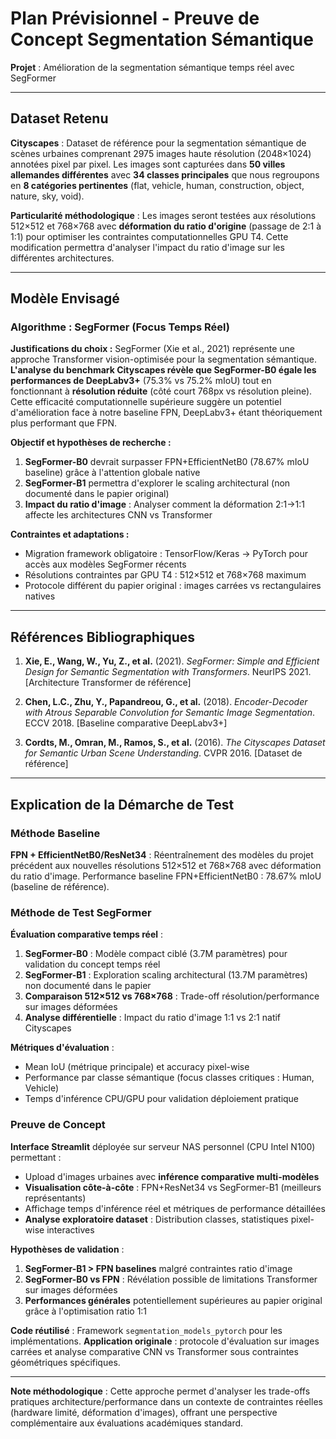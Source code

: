 # Plan Prévisionnel - Preuve de Concept Segmentation Sémantique

**Projet** : Amélioration de la segmentation sémantique temps réel avec SegFormer  

---

## Dataset Retenu

**Cityscapes** : Dataset de référence pour la segmentation sémantique de scènes urbaines comprenant 2975 images haute résolution (2048×1024) annotées pixel par pixel. Les images sont capturées dans **50 villes allemandes différentes** avec **34 classes principales** que nous regroupons en **8 catégories pertinentes** (flat, vehicle, human, construction, object, nature, sky, void). 

**Particularité méthodologique** : Les images seront testées aux résolutions 512×512 et 768×768 avec **déformation du ratio d'origine** (passage de 2:1 à 1:1) pour optimiser les contraintes computationnelles GPU T4. Cette modification permettra d'analyser l'impact du ratio d'image sur les différentes architectures.

---

## Modèle Envisagé

### Algorithme : SegFormer (Focus Temps Réel)

**Justifications du choix :**
SegFormer (Xie et al., 2021) représente une approche Transformer vision-optimisée pour la segmentation sémantique. **L'analyse du benchmark Cityscapes révèle que SegFormer-B0 égale les performances de DeepLabv3+** (75.3% vs 75.2% mIoU) tout en fonctionnant à **résolution réduite** (côté court 768px vs résolution pleine). Cette efficacité computationnelle supérieure suggère un potentiel d'amélioration face à notre baseline FPN, DeepLabv3+ étant théoriquement plus performant que FPN.

**Objectif et hypothèses de recherche :**
1. **SegFormer-B0** devrait surpasser FPN+EfficientNetB0 (78.67% mIoU baseline) grâce à l'attention globale native
2. **SegFormer-B1** permettra d'explorer le scaling architectural (non documenté dans le papier original)
3. **Impact du ratio d'image** : Analyser comment la déformation 2:1→1:1 affecte les architectures CNN vs Transformer

**Contraintes et adaptations :**
- Migration framework obligatoire : TensorFlow/Keras → PyTorch pour accès aux modèles SegFormer récents
- Résolutions contraintes par GPU T4 : 512×512 et 768×768 maximum
- Protocole différent du papier original : images carrées vs rectangulaires natives

---

## Références Bibliographiques

1. **Xie, E., Wang, W., Yu, Z., et al.** (2021). *SegFormer: Simple and Efficient Design for Semantic Segmentation with Transformers*. NeurIPS 2021. [Architecture Transformer de référence]

2. **Chen, L.C., Zhu, Y., Papandreou, G., et al.** (2018). *Encoder-Decoder with Atrous Separable Convolution for Semantic Image Segmentation*. ECCV 2018. [Baseline comparative DeepLabv3+]

3. **Cordts, M., Omran, M., Ramos, S., et al.** (2016). *The Cityscapes Dataset for Semantic Urban Scene Understanding*. CVPR 2016. [Dataset de référence]

---
  
## Explication de la Démarche de Test

### Méthode Baseline
**FPN + EfficientNetB0/ResNet34** : Réentraînement des modèles du projet précédent aux nouvelles résolutions 512×512 et 768×768 avec déformation du ratio d'image. Performance baseline FPN+EfficientNetB0 : 78.67% mIoU (baseline de référence).

### Méthode de Test SegFormer
**Évaluation comparative temps réel** :
1. **SegFormer-B0** : Modèle compact ciblé (3.7M paramètres) pour validation du concept temps réel
2. **SegFormer-B1** : Exploration scaling architectural (13.7M paramètres) non documenté dans le papier
3. **Comparaison 512×512 vs 768×768** : Trade-off résolution/performance sur images déformées
4. **Analyse différentielle** : Impact du ratio d'image 1:1 vs 2:1 natif Cityscapes

**Métriques d'évaluation** :
- Mean IoU (métrique principale) et accuracy pixel-wise
- Performance par classe sémantique (focus classes critiques : Human, Vehicle)
- Temps d'inférence CPU/GPU pour validation déploiement pratique

### Preuve de Concept
**Interface Streamlit** déployée sur serveur NAS personnel (CPU Intel N100) permettant :
- Upload d'images urbaines avec **inférence comparative multi-modèles** 
- **Visualisation côte-à-côte** : FPN+ResNet34 vs SegFormer-B1 (meilleurs représentants)
- Affichage temps d'inférence réel et métriques de performance détaillées
- **Analyse exploratoire dataset** : Distribution classes, statistiques pixel-wise interactives

**Hypothèses de validation** :
1. **SegFormer-B1 > FPN baselines** malgré contraintes ratio d'image
2. **SegFormer-B0 vs FPN** : Révélation possible de limitations Transformer sur images déformées
3. **Performances générales** potentiellement supérieures au papier original grâce à l'optimisation ratio 1:1

**Code réutilisé** : Framework `segmentation_models_pytorch` pour les implémentations. **Application originale** : protocole d'évaluation sur images carrées et analyse comparative CNN vs Transformer sous contraintes géométriques spécifiques.

---

**Note méthodologique** : Cette approche permet d'analyser les trade-offs pratiques architecture/performance dans un contexte de contraintes réelles (hardware limité, déformation d'images), offrant une perspective complémentaire aux évaluations académiques standard.